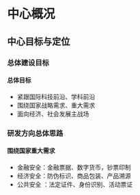 # 中心概况
## 中心目标与定位
<!-- ppt118-119 -->
### 总体建设目标
#### 总体目标
- 紧跟国际科技前沿、学科前沿
- 围绕国家战略需求、重大需求 
- 面向经济、社会发展主战场
### 研发方向总体思路
#### 围绕国家重大需求
<!-- ppt118-119 -->
- 金融安全：金融票据、数字货币，钞票印制
- 经济安全：防伪标识、商品包装、产品溯源
- 公共安全 ：法定证件、身份识别、活动票证